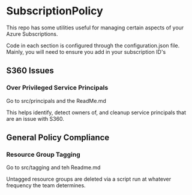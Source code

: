 # SubscriptionPolicy

This repo has some utilities useful for managing certain aspects of your Azure Subscriptions. 

Code in each section is configured through the configuration.json file. Mainly, you will need to ensure you add in your subscription ID's 

## S360 Issues

### Over Privileged Service Principals
Go to src/principals and the ReadMe.md

This helps identify, detect owners of, and cleanup service principals that are an issue with S360. 


## General Policy Compliance

### Resource Group Tagging
Go to src/tagging and teh Readme.md

Untagged resource groups are deleted via a script run at whatever frequency the team determines. 